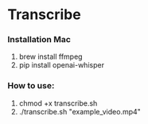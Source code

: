 # Transcribe

### Installation Mac

1. brew install ffmpeg
2. pip install openai-whisper

### How to use:

1. chmod +x transcribe.sh
2. ./transcribe.sh "example_video.mp4"
